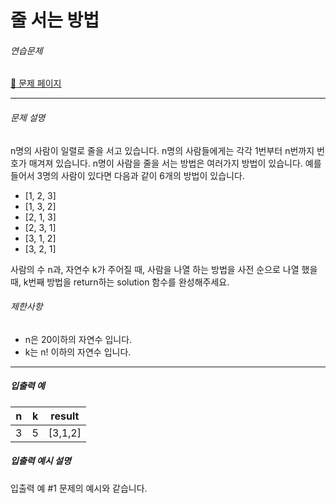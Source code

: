 # 줄 서는 방법

###### 연습문제

[:link: 문제 페이지](https://school.programmers.co.kr/learn/courses/30/lessons/12936#)

---

###### 문제 설명

n명의 사람이 일렬로 줄을 서고 있습니다. n명의 사람들에게는 각각 1번부터 n번까지 번호가 매겨져 있습니다. n명이 사람을 줄을 서는 방법은 여러가지 방법이 있습니다. 예를 들어서 3명의 사람이 있다면 다음과 같이 6개의 방법이 있습니다.

- [1, 2, 3]
- [1, 3, 2]
- [2, 1, 3]
- [2, 3, 1]
- [3, 1, 2]
- [3, 2, 1]

사람의 수 n과, 자연수 k가 주어질 때, 사람을 나열 하는 방법을 사전 순으로 나열 했을 때, k번째 방법을 return하는 solution 함수를 완성해주세요.

###### 제한사항

- n은 20이하의 자연수 입니다.
- k는 n! 이하의 자연수 입니다.

---

##### 입출력 예

| n   | k   | result  |
| --- | --- | ------- |
| 3   | 5   | [3,1,2] |

##### 입출력 예시 설명

입출력 예 #1
문제의 예시와 같습니다.
